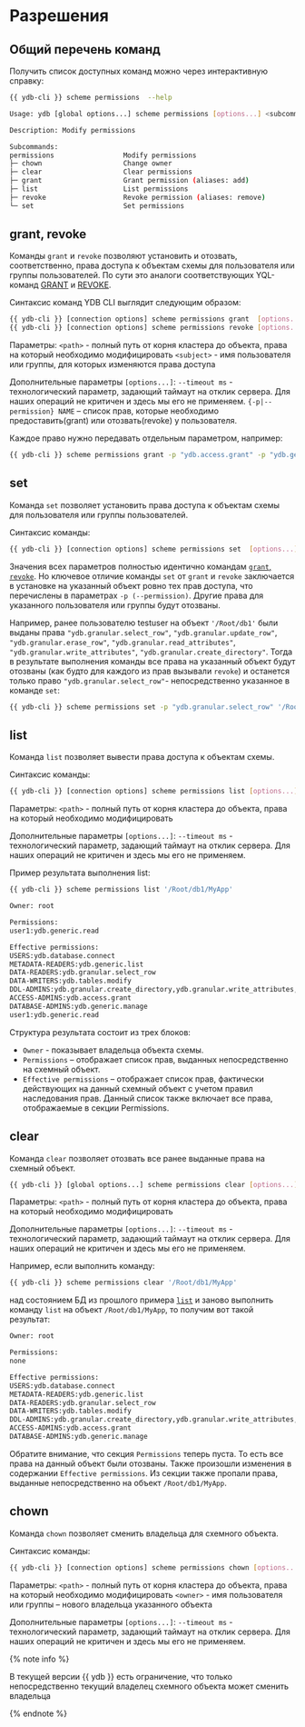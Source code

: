 # Разрешения

## Общий перечень команд

Получить список доступных команд можно через интерактивную справку:

```bash
{{ ydb-cli }} scheme permissions  --help
```

```bash
Usage: ydb [global options...] scheme permissions [options...] <subcommand>

Description: Modify permissions

Subcommands:
permissions                 Modify permissions
├─ chown                    Change owner
├─ clear                    Clear permissions
├─ grant                    Grant permission (aliases: add)
├─ list                     List permissions
├─ revoke                   Revoke permission (aliases: remove)
└─ set                      Set permissions
```

## grant, revoke

Команды `grant` и `revoke` позволяют установить и отозвать, соответственно, права доступа к объектам схемы для пользователя или группы пользователей.
По сути это аналоги соответствующих YQL-команд [GRANT](../../../yql/reference/syntax/grant.md) и [REVOKE](../../../yql/reference/syntax/revoke.md).

Синтаксис команд YDB CLI выглядит следующим образом:

```bash
{{ ydb-cli }} [connection options] scheme permissions grant  [options...] <path> <subject>
{{ ydb-cli }} [connection options] scheme permissions revoke [options...] <path> <subject>
```

Параметры:
`<path>` - полный путь от корня кластера до объекта, права на который необходимо модифицировать
`<subject>` - имя пользователя или группы, для которых изменяются права доступа

Дополнительные параметры `[options...]`:
`--timeout ms` - технологический параметр, задающий таймаут на отклик сервера. Для наших операций не критичен и здесь мы его не применяем.
`{-p|--permission} NAME` – список прав, которые необходимо предоставить(grant) или отозвать(revoke) у пользователя.

Каждое право нужно передавать отдельным параметром, например:

```bash
{{ ydb-cli }} scheme permissions grant -p "ydb.access.grant" -p "ydb.generic.read" '/Root/db1/MyApp/Orders' testuser 
```

## set

Команда `set` позволяет установить права доступа к объектам схемы для пользователя или группы пользователей.

Синтаксис команды:

```bash
{{ ydb-cli }} [connection options] scheme permissions set  [options...] <path> <subject>
```

Значения всех параметров полностью идентично командам [`grant`, `revoke`](#grant-revoke). Но ключевое отличие команды `set` от `grant` и `revoke` заключается в установке на указанный объект ровно тех прав доступа, что перечислены в параметрах `-p (--permission)`. Другие права для указанного пользователя или группы будут отозваны.

Например, ранее пользователю testuser на объект `'/Root/db1'` были выданы права `"ydb.granular.select_row"`, `"ydb.granular.update_row"`, `"ydb.granular.erase_row"`, `"ydb.granular.read_attributes"`, `"ydb.granular.write_attributes"`, `"ydb.granular.create_directory"`.
Тогда в результате выполнения команды все права на указанный объект будут отозваны (как будто для каждого из прав вызывали `revoke`) и останется только право `"ydb.granular.select_row"`- непосредственно указанное в команде `set`:

```bash
{{ ydb-cli }} scheme permissions set -p "ydb.granular.select_row" '/Root/db1' testuser
```

## list

Команда `list` позволяет вывести права доступа к объектам схемы.

Синтаксис команды:

```bash
{{ ydb-cli }} [connection options] scheme permissions list [options...] <path>
```

Параметры:
`<path>` - полный путь от корня кластера до объекта, права на который необходимо модифицировать

Дополнительные параметры `[options...]`:
`--timeout ms` - технологический параметр, задающий таймаут на отклик сервера. Для наших операций не критичен и здесь мы его не применяем.

Пример результата выполнения list:

```bash
{{ ydb-cli }} scheme permissions list '/Root/db1/MyApp'
```

```bash
Owner: root

Permissions:
user1:ydb.generic.read

Effective permissions:
USERS:ydb.database.connect
METADATA-READERS:ydb.generic.list
DATA-READERS:ydb.granular.select_row
DATA-WRITERS:ydb.tables.modify
DDL-ADMINS:ydb.granular.create_directory,ydb.granular.write_attributes,ydb.granular.create_table,ydb.granular.remove_schema,ydb.granular.alter_schema
ACCESS-ADMINS:ydb.access.grant
DATABASE-ADMINS:ydb.generic.manage
user1:ydb.generic.read
```

Структура результата состоит из трех блоков:

* `Owner` - показывает владельца объекта схемы.
* `Permissions` – отображает список прав, выданных непосредственно на схемный объект.
* `Effective permissions` – отображает список прав, фактически действующих на данный схемный объект с учетом правил наследования прав.
Данный список также включает все права, отображаемые в секции Permissions.

## clear

Команда `clear` позволяет отозвать все ранее выданные права на схемный объект.

```bash
{{ ydb-cli }} [global options...] scheme permissions clear [options...] <path>
```

Параметры:
`<path>` - полный путь от корня кластера до объекта, права на который необходимо модифицировать

Дополнительные параметры `[options...]`:
`--timeout ms` - технологический параметр, задающий таймаут на отклик сервера. Для наших операций не критичен и здесь мы его не применяем.

Например, если выполнить команду:

```bash
{{ ydb-cli }} scheme permissions clear '/Root/db1/MyApp' 
```

над состоянием БД из прошлого примера [`list`](#list) и заново выполнить команду `list` на объект `/Root/db1/MyApp`, то получим вот такой результат:

```bash
Owner: root

Permissions:
none

Effective permissions:
USERS:ydb.database.connect
METADATA-READERS:ydb.generic.list
DATA-READERS:ydb.granular.select_row
DATA-WRITERS:ydb.tables.modify
DDL-ADMINS:ydb.granular.create_directory,ydb.granular.write_attributes,ydb.granular.create_table,ydb.granular.remove_schema,ydb.granular.alter_schema
ACCESS-ADMINS:ydb.access.grant
DATABASE-ADMINS:ydb.generic.manage
```

Обратите внимание, что секция `Permissions` теперь пуста. То есть все права на данный объект были отозваны. Также произошли изменения в содержании `Effective permissions`. Из секции также пропали права, выданные непосредственно на объект `/Root/db1/MyApp`.

## chown

Команда `chown` позволяет сменить владельца для схемного объекта.

Синтаксис команды:

```bash
{{ ydb-cli }} [connection options] scheme permissions chown [options...] <path> <owner>
```

Параметры:
`<path>` - полный путь от корня кластера до объекта, права на который необходимо модифицировать
`<owner>` - имя пользователя или группы – нового владельца указанного объекта

Дополнительные параметры `[options...]`:
`--timeout ms` - технологический параметр, задающий таймаут на отклик сервера. Для наших операций не критичен и здесь мы его не применяем.

{% note info %}

В текущей версии {{ ydb }} есть ограничение, что только непосредственно текущий владелец схемного объекта может сменить владельца

{% endnote %}
